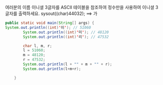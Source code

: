 여러분의 이름 이니셜 3글자를 ASCII 테이블을 참조하여
정수만을 사용하여 이니셜 3글자를 출력하세요.
sysout((char)44032); ==> 가

```java
public static void main(String[] args) {
System.out.println((int)'이'); // 51060
		System.out.println((int)'미'); // 48120
		System.out.println((int)'리'); // 47532

		char l, m, r;
		l = 51060;
		m = 48120;
		r = 47532;
		System.out.println(l + "" + m + "" + r);
		System.out.println(l+m+r);

	}
```
